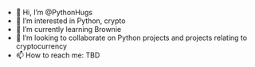 - 👋 Hi, I’m @PythonHugs
- 👀 I’m interested in Python, crypto
- 🌱 I’m currently learning Brownie
- 💞️ I’m looking to collaborate on Python projects and projects relating to cryptocurrency
- 📫 How to reach me: TBD

<!---
PythonHugs/PythonHugs is a ✨ special ✨ repository because its `README.md` (this file) appears on your GitHub profile.
You can click the Preview link to take a look at your changes.
--->
